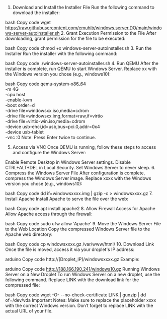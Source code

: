 1. Download and Install the Installer File
Run the following command to download the installer:

bash
Copy code
wget https://raw.githubusercontent.com/emuhib/windows.server.DO/main/windows-server-autoinstaller.sh
2. Grant Execution Permission to the File
After downloading, grant permission for the file to be executed:

bash
Copy code
chmod +x windows-server-autoinstaller.sh
3. Run the Installer
Run the installer with the following command:

bash
Copy code
./windows-server-autoinstaller.sh
4. Run QEMU
After the installer is complete, run QEMU to start Windows Server. Replace xx with the Windows version you chose (e.g., windows10):

bash
Copy code
qemu-system-x86_64 \
-m 4G \
-cpu host \
-enable-kvm \
-boot order=d \
-drive file=windowsxx.iso,media=cdrom \
-drive file=windowsxx.img,format=raw,if=virtio \
-drive file=virtio-win.iso,media=cdrom \
-device usb-ehci,id=usb,bus=pci.0,addr=0x4 \
-device usb-tablet \
-vnc :0
Note: Press Enter twice to continue.

5. Access via VNC
Once QEMU is running, follow these steps to access and configure the Windows Server:

Enable Remote Desktop in Windows Server settings.
Disable CTRL+ALT+DEL in Local Security.
Set Windows Server to never sleep.
6. Compress the Windows Server File
After configuration is complete, compress the Windows Server image. Replace xxxx with the Windows version you chose (e.g., windows10):

bash
Copy code
dd if=windowsxxxx.img | gzip -c > windowsxxxx.gz
7. Install Apache
Install Apache to serve the file over the web:

bash
Copy code
apt install apache2
8. Allow Firewall Access for Apache
Allow Apache access through the firewall:

bash
Copy code
sudo ufw allow 'Apache'
9. Move the Windows Server File to the Web Location
Copy the compressed Windows Server file to the Apache web directory:

bash
Copy code
cp windowsxxxx.gz /var/www/html/
10. Download Link
Once the file is moved, access it via your droplet's IP address:

arduino
Copy code
http://[Droplet_IP]/windowsxxxx.gz
Example:

arduino
Copy code
http://188.166.190.241/windows10.gz
Running Windows Server on a New Droplet
To run Windows Server on a new droplet, use the following command. Replace LINK with the download link for the compressed file:

bash
Copy code
wget -O- --no-check-certificate LINK | gunzip | dd of=/dev/vda
Important Notes:
Make sure to replace the placeholder xxxx with the correct Windows version.
Don’t forget to replace LINK with the actual URL of your file.
